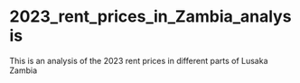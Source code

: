 # 2023_rent_prices_in_Zambia_analysis
This is an analysis of the 2023 rent prices in  different parts of Lusaka Zambia
